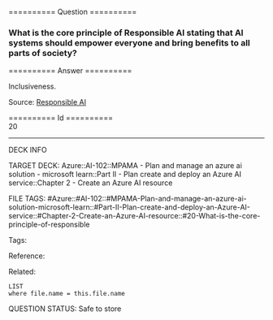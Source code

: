 ========== Question ==========  

### What is the core principle of Responsible AI stating that AI systems should empower everyone and bring benefits to all parts of society?  

========== Answer ==========  

Inclusiveness.

Source: [Responsible AI](https://learn.microsoft.com/en-us/training/modules/prepare-azure-ai-development/6-responsible-ai)

========== Id ==========  
20

---

DECK INFO

TARGET DECK: Azure::AI-102::MPAMA - Plan and manage an azure ai solution - microsoft learn::Part II - Plan create and deploy an Azure AI service::Chapter 2 - Create an Azure AI resource

FILE TAGS: #Azure::#AI-102::#MPAMA-Plan-and-manage-an-azure-ai-solution-microsoft-learn::#Part-II-Plan-create-and-deploy-an-Azure-AI-service::#Chapter-2-Create-an-Azure-AI-resource::#20-What-is-the-core-principle-of-responsible

Tags:

Reference:

Related:

```dataview
LIST
where file.name = this.file.name
```

QUESTION STATUS: Safe to store
